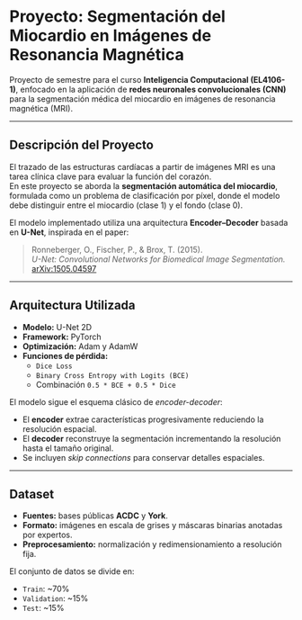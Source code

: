 # Proyecto: Segmentación del Miocardio en Imágenes de Resonancia Magnética

Proyecto de semestre para el curso **Inteligencia Computacional (EL4106-1)**, enfocado en la aplicación de **redes neuronales convolucionales (CNN)** para la segmentación médica del miocardio en imágenes de resonancia magnética (MRI).

---

## Descripción del Proyecto

El trazado de las estructuras cardíacas a partir de imágenes MRI es una tarea clínica clave para evaluar la función del corazón.  
En este proyecto se aborda la **segmentación automática del miocardio**, formulada como un problema de clasificación por píxel, donde el modelo debe distinguir entre el miocardio (clase 1) y el fondo (clase 0).

El modelo implementado utiliza una arquitectura **Encoder–Decoder** basada en **U-Net**, inspirada en el paper:

> Ronneberger, O., Fischer, P., & Brox, T. (2015).  
> *U-Net: Convolutional Networks for Biomedical Image Segmentation.*  
> [arXiv:1505.04597](https://arxiv.org/abs/1505.04597)

---

## Arquitectura Utilizada

- **Modelo:** U-Net 2D  
- **Framework:** PyTorch  
- **Optimización:** Adam y AdamW  
- **Funciones de pérdida:**  
  - `Dice Loss`  
  - `Binary Cross Entropy with Logits (BCE)`  
  - Combinación `0.5 * BCE + 0.5 * Dice`  

El modelo sigue el esquema clásico de *encoder-decoder*:
- El **encoder** extrae características progresivamente reduciendo la resolución espacial.  
- El **decoder** reconstruye la segmentación incrementando la resolución hasta el tamaño original.  
- Se incluyen *skip connections* para conservar detalles espaciales.

---

## Dataset

- **Fuentes:** bases públicas **ACDC** y **York**.  
- **Formato:** imágenes en escala de grises y máscaras binarias anotadas por expertos.  
- **Preprocesamiento:** normalización y redimensionamiento a resolución fija.

El conjunto de datos se divide en:
- `Train`: ~70%
- `Validation`: ~15%
- `Test`: ~15%


